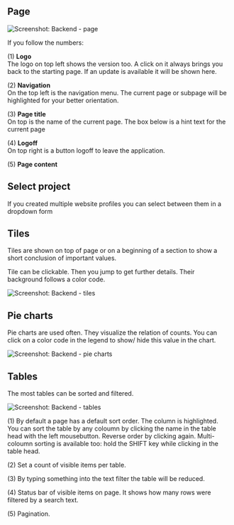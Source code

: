 ## Page


![Screenshot: Backend - page](/images/usage-01-structure-01.png)

If you follow the numbers:

(1) **Logo**\
The logo on top left shows the version too. A click on it always brings you back to the starting page. If an update is available it will be shown here.

(2) **Navigation**\
On the top left is the navigation menu. The current page or subpage will be highlighted for your better orientation.

(3) **Page title**\
On top is the name of the current page.
The box below is a hint text for the current page

(4) **Logoff**\
On top right is a button logoff to leave the application.

(5) **Page content**

## Select project

If you created multiple website profiles you can select between them in a dropdown form

## Tiles

Tiles are shown on top of page or on a beginning of a section to show a short conclusion of important values.

Tile can be clickable. Then you jump to get further details.
Their background follows a color code.

![Screenshot: Backend - tiles](/images/usage-01-tiles.png)

## Pie charts

Pie charts are used often. They visualize the relation of counts.
You can click on a color code in the legend to show/ hide this value in the chart.

![Screenshot: Backend - pie charts](/images/usage-01-piechart.png)

## Tables

The most tables can be sorted and filtered.

![Screenshot: Backend - tables](/images/usage-01-table.png)

(1)
By default a page has a default sort order. The column is highlighted.
You can sort the table by any coloumn by clicking the name in the table head with the left mousebutton. Reverse order by clicking again.
Multi-coloumn sorting is available too: hold the SHIFT key while clicking in the table head.

(2)
Set a count of visible items per table.

(3)
By typing something into the text filter the table will be reduced.

(4)
Status bar of visible items on page. It shows how many rows were filtered by a search text.

(5)
Pagination.

